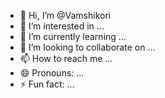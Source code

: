 - 👋 Hi, I’m @Vamshikori
- 👀 I’m interested in ...
- 🌱 I’m currently learning ...
- 💞️ I’m looking to collaborate on ...
- 📫 How to reach me ...
- 😄 Pronouns: ...
- ⚡ Fun fact: ...

<!---
Vamshikori/Vamshikori is a ✨ special ✨ repository because its `README.md` (this file) appears on your GitHub profile.
You can click the Preview link to take a look at your changes.
--->

